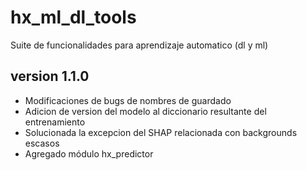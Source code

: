 # hx_ml_dl_tools
Suite de funcionalidades para aprendizaje automatico (dl y ml)

## version 1.1.0

- Modificaciones de bugs de nombres de guardado
- Adicion de version del modelo al diccionario resultante del entrenamiento
- Solucionada la excepcion del SHAP relacionada con backgrounds escasos
- Agregado módulo hx_predictor